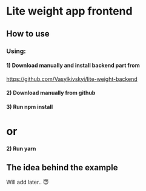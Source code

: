# Lite weight app frontend

## How to use

### Using:

#### 1) Download manually and install backend part from
https://github.com/Vasylkivskyi/lite-weight-backend

#### 2) Download manually from github

#### 3) Run npm install
# or
#### 2) Run yarn

## The idea behind the example

Will add later.. 😇

